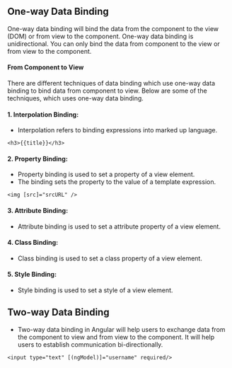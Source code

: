 ## One-way Data Binding
One-way data binding will bind the data from the component to the view (DOM) or from view to the component. One-way data binding is unidirectional. You can only bind the data from component to the view or from view to the component.

#### From Component to View
There are different techniques of data binding which use one-way data binding to bind data from component to view. Below are some of the techniques, which uses one-way data binding.

#### 1. Interpolation Binding: 
* Interpolation refers to binding expressions into marked up language.
```
<h3>{{title}}</h3>
```
#### 2. Property Binding: 
* Property binding is used to set a property of a view element. 
* The binding sets the property to the value of a template expression.

```
<img [src]="srcURL" />
```

#### 3. Attribute Binding: 
* Attribute binding is used to set a attribute property of a view element.
#### 4. Class Binding: 
* Class binding is used to set a class property of a view element.
#### 5. Style Binding: 
* Style binding is used to set a style of a view element.

## Two-way Data Binding
* Two-way data binding in Angular will help users to exchange data from the component to view and from view to the component. It will help users to establish communication bi-directionally.
```
<input type="text" [(ngModel)]="username" required/>
```
